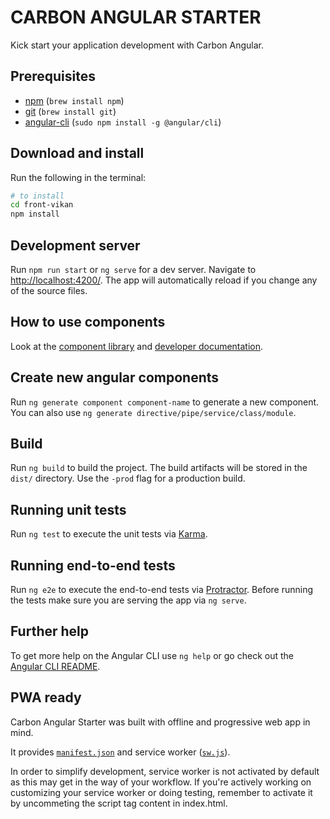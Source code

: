 # CARBON ANGULAR STARTER

Kick start your application development with Carbon Angular.

## Prerequisites

* [npm](https://www.npmjs.com/) (`brew install npm`)
* [git](https://git-scm.com/) (`brew install git`)
* [angular-cli](https://cli.angular.io/) (`sudo npm install -g @angular/cli`)

## Download and install

Run the following in the terminal:

```bash
# to install
cd front-vikan
npm install
```

## Development server
Run `npm run start` or `ng serve` for a dev server. Navigate to [http://localhost:4200/](http://localhost:4200/). The app will automatically reload if you change any of the source files.

## How to use components

Look at the [component library](https://angular.carbondesignsystem.com/) and [developer documentation](https://angular.carbondesignsystem.com/documentation/).

## Create new angular components

Run `ng generate component component-name` to generate a new component. You can also use `ng generate directive/pipe/service/class/module`.

## Build

Run `ng build` to build the project. The build artifacts will be stored in the `dist/` directory. Use the `-prod` flag for a production build.

## Running unit tests

Run `ng test` to execute the unit tests via [Karma](https://karma-runner.github.io).

## Running end-to-end tests

Run `ng e2e` to execute the end-to-end tests via [Protractor](http://www.protractortest.org/).
Before running the tests make sure you are serving the app via `ng serve`.

## Further help

To get more help on the Angular CLI use `ng help` or go check out the [Angular CLI README](https://github.com/angular/angular-cli/blob/master/README.md).

## PWA ready

Carbon Angular Starter was built with offline and progressive web app in mind.

It provides [`manifest.json`](src/manifest.json) and service worker ([`sw.js`](src/sw.js)).

In order to simplify development, service worker is not activated by default as this may get in the way of your workflow.
If you're actively working on customizing your service worker or doing testing, remember to activate it by uncommeting the script tag content in index.html.
